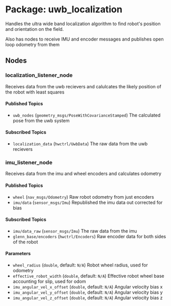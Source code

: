 #  Package: uwb_localization

Handles the ultra wide band localization algorithm to find robot's position and orientation
on the field.

Also has nodes to receive IMU and encoder messages and publishes open loop odometry from them

## Nodes

### localization_listener_node
Receives data from the uwb recievers and calulcates the likely position of the robot with least squares

#### Published Topics
* `uwb_nodes` (`geometry_msgs/PoseWithCovarianceStamped`)
    The calculated pose from the uwb system

#### Subscribed Topics
* `localization_data` (`hwctrl/UwbData`)
    The raw data from the uwb recievers


### imu_listener_node
Receives data from the imu and wheel encoders and calculates odometry

#### Published Topics
* `wheel` (`nav_msgs/Odometry`)
    Raw robot odometry from just encoders
* `imu/data` (`sensor_msgs/Imu`)
    Republished the imu data out corrected for bias

#### Subscribed Topics
* `imu/data_raw` (`sensor_msgs/Imu`)
    The raw data from the imu
* `glenn_base/encoders` (`hwctrl/Encoders`)
    Raw encoder data for both sides of the robot

#### Parameters
* `wheel_radius` (`double`, default: `N/A`)
    Robot wheel radius, used for odometry
* `effective_robot_width` (`double`, default: `N/A`)
    Effective robot wheel base accounting for slip, used for odom
* `imu_angular_vel_x_offset` (`double`, default: `N/A`)
    Angular velocity bias x
* `imu_angular_vel_y_offset` (`double`, default: `N/A`)
    Angular velocity bias y
* `imu_angular_vel_z_offset` (`double`, default: `N/A`)
    Angular velocity bias z
